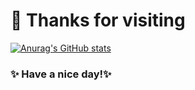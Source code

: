 # 👋 Thanks for visiting

[![Anurag's GitHub stats](https://github-readme-stats.vercel.app/api?username=101Jay&show_icons=true&theme=dracula)](https://github.com/anuraghazra/github-readme-stats)

### ✨ Have a nice day!✨
<!---
101Jay/101Jay is a ✨ special ✨ repository because its `README.md` (this file) appears on your GitHub profile.
You can click the Preview link to take a look at your changes.
--->
